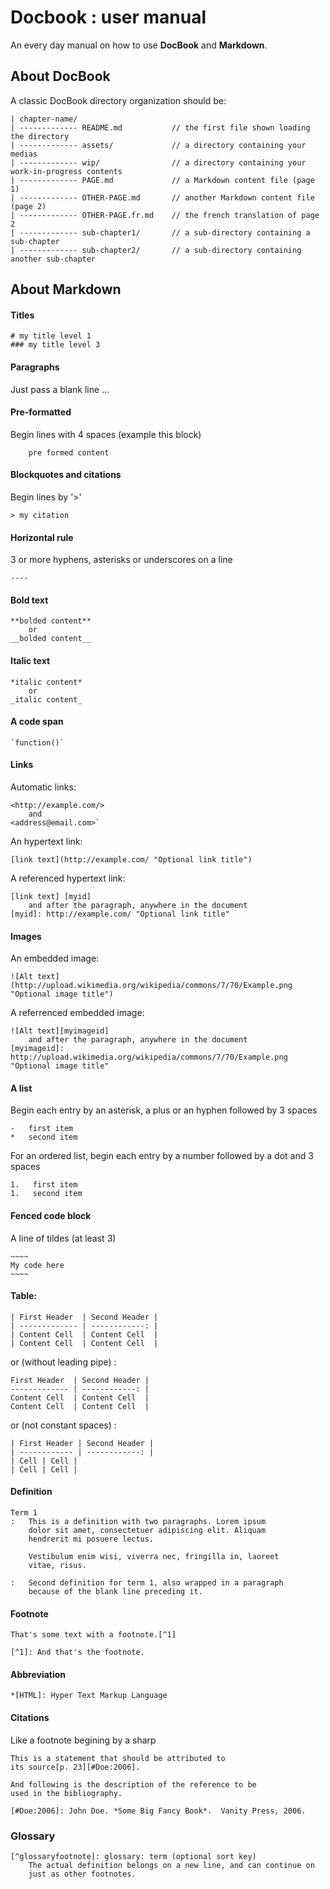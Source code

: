 Docbook : user manual
===================================

An every day manual on how to use **DocBook** and **Markdown**.


## About DocBook

A classic DocBook directory organization should be:

    | chapter-name/
    | ------------- README.md           // the first file shown loading the directory
    | ------------- assets/             // a directory containing your medias
    | ------------- wip/                // a directory containing your work-in-progress contents
    | ------------- PAGE.md             // a Markdown content file (page 1)
    | ------------- OTHER-PAGE.md       // another Markdown content file (page 2)
    | ------------- OTHER-PAGE.fr.md    // the french translation of page 2
    | ------------- sub-chapter1/       // a sub-directory containing a sub-chapter
    | ------------- sub-chapter2/       // a sub-directory containing another sub-chapter

## About Markdown


#### Titles

    # my title level 1
    ### my title level 3

#### Paragraphs

Just pass a blank line ...

#### Pre-formatted

Begin lines with 4 spaces (example this block)

        pre formed content

#### Blockquotes and citations

Begin lines by '>'

    > my citation

#### Horizontal rule

3 or more hyphens, asterisks or underscores on a line

    ----

#### Bold text

    **bolded content**
        or
    __bolded content__

#### Italic text

    *italic content*
        or
    _italic content_

#### A code span

    `function()`

#### Links

Automatic links:

    <http://example.com/>
        and
    <address@email.com>`

An hypertext link:

    [link text](http://example.com/ "Optional link title")

A referenced hypertext link:

    [link text] [myid]
        and after the paragraph, anywhere in the document
    [myid]: http://example.com/ "Optional link title"

#### Images

An embedded image:

    ![Alt text](http://upload.wikimedia.org/wikipedia/commons/7/70/Example.png "Optional image title")

A referrenced embedded image:

    ![Alt text][myimageid]
        and after the paragraph, anywhere in the document
    [myimageid]: http://upload.wikimedia.org/wikipedia/commons/7/70/Example.png "Optional image title"

#### A list

Begin each entry by an asterisk, a plus or an hyphen followed by 3 spaces

    -   first item
    *   second item

For an ordered list, begin each entry by a number followed by a dot and 3 spaces

    1.   first item
    1.   second item

#### Fenced code block

A line of tildes (at least 3)

    ~~~~
    My code here
    ~~~~

#### Table:

    | First Header  | Second Header |
    | ------------- | ------------: |
    | Content Cell  | Content Cell  |
    | Content Cell  | Content Cell  |

or (without leading pipe) :

    First Header  | Second Header |
    ------------- | ------------: |
    Content Cell  | Content Cell  |
    Content Cell  | Content Cell  |

or (not constant spaces) :

    | First Header | Second Header |
    | ------------ | ------------: |
    | Cell | Cell |
    | Cell | Cell |

#### Definition

    Term 1
    :   This is a definition with two paragraphs. Lorem ipsum 
        dolor sit amet, consectetuer adipiscing elit. Aliquam 
        hendrerit mi posuere lectus.

        Vestibulum enim wisi, viverra nec, fringilla in, laoreet
        vitae, risus.

    :   Second definition for term 1, also wrapped in a paragraph
        because of the blank line preceding it.

#### Footnote

    That's some text with a footnote.[^1]

    [^1]: And that's the footnote.

#### Abbreviation

    *[HTML]: Hyper Text Markup Language

#### Citations

Like a footnote begining by a sharp

    This is a statement that should be attributed to
    its source[p. 23][#Doe:2006].

    And following is the description of the reference to be
    used in the bibliography.

    [#Doe:2006]: John Doe. *Some Big Fancy Book*.  Vanity Press, 2006.

### Glossary

    [^glossaryfootnote]: glossary: term (optional sort key)
        The actual definition belongs on a new line, and can continue on
        just as other footnotes.
